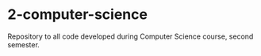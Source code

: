 # 2-computer-science
Repository to all code developed during Computer Science course, second semester.
